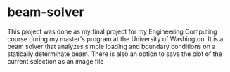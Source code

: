 # beam-solver

This project was done as my final project for my Engineering Computing course during my master's program 
at the University of Washington. It is a beam solver that analyzes simple loading and boundary conditions 
on a statically determinate beam. There is also an option to save the plot of the current selection as an image file
